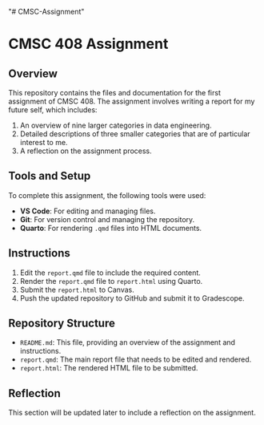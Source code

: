 "# CMSC-Assignment"

# CMSC 408 Assignment

## Overview

This repository contains the files and documentation for the first assignment of CMSC 408. The assignment involves writing a report for my future self, which includes:

1. An overview of nine larger categories in data engineering.
2. Detailed descriptions of three smaller categories that are of particular interest to me.
3. A reflection on the assignment process.

## Tools and Setup

To complete this assignment, the following tools were used:

- **VS Code**: For editing and managing files.
- **Git**: For version control and managing the repository.
- **Quarto**: For rendering `.qmd` files into HTML documents.

## Instructions

1. Edit the `report.qmd` file to include the required content.
2. Render the `report.qmd` file to `report.html` using Quarto.
3. Submit the `report.html` to Canvas.
4. Push the updated repository to GitHub and submit it to Gradescope.

## Repository Structure

- `README.md`: This file, providing an overview of the assignment and instructions.
- `report.qmd`: The main report file that needs to be edited and rendered.
- `report.html`: The rendered HTML file to be submitted.

## Reflection

This section will be updated later to include a reflection on the assignment.

